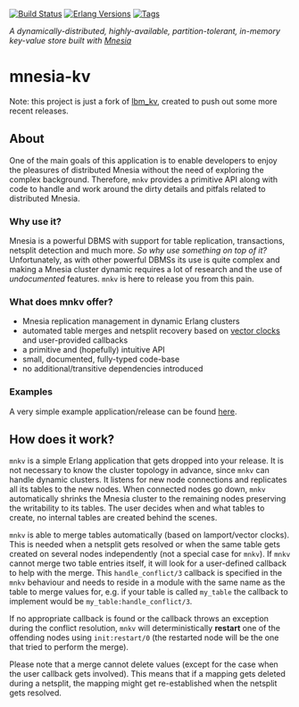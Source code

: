 [![Build Status][gh-actions-badge]][gh-actions]
[![Erlang Versions][erlang-badge]][versions]
[![Tags][github-tags-badge]][github-tags]

*A dynamically-distributed, highly-available, partition-tolerant, in-memory
key-value store built with [Mnesia](http://www.erlang.org/doc/apps/mnesia/)*

# mnesia-kv

Note: this project is just a fork of [lbm_kv](https://github.com/lindenbaum/lbm_kv), created to push out some more recent releases.

## About

One of the main goals of this application is to enable developers to enjoy the
pleasures of distributed Mnesia without the need of exploring the complex
background. Therefore, `mnkv` provides a primitive API along with code to
handle and work around the dirty details and pitfals related to distributed
Mnesia.

### Why use it?

Mnesia is a powerful DBMS with support for table replication, transactions,
netsplit detection and much more. _So why use something on top of it?_
Unfortunately, as with other powerful DBMSs its use is quite complex and making
a Mnesia cluster dynamic requires a lot of research and the use of
_undocumented_ features. `mnkv` is here to release you from this pain.

### What does mnkv offer?

* Mnesia replication management in dynamic Erlang clusters
* automated table merges and netsplit recovery based on
  [vector clocks](https://en.wikipedia.org/wiki/Vector_clock) and user-provided
  callbacks
* a primitive and (hopefully) intuitive API
* small, documented, fully-typed code-base
* no additional/transitive dependencies introduced

### Examples

A very simple example application/release can be found
[here](https://github.com/lindenbaum/sequencer_sample).

## How does it work?

`mnkv` is a simple Erlang application that gets dropped into your release. It
is not necessary to know the cluster topology in advance, since `mnkv` can
handle dynamic clusters. It listens for new node connections and replicates all
its tables to the new nodes. When connected nodes go down, `mnkv`
automatically shrinks the Mnesia cluster to the remaining nodes preserving the
writability to its tables. The user decides when and what tables to create, no
internal tables are created behind the scenes.

`mnkv` is able to merge tables automatically (based on lamport/vector clocks).
This is needed when a netsplit gets resolved or when the same table gets created
on several nodes independently (not a special case for `mnkv`). If `mnkv`
cannot merge two table entries itself, it will look for a user-defined callback
to help with the merge. This `handle_conflict/3` callback is specified in the
`mnkv` behaviour and needs to reside in a module with the same name as the
table to merge values for, e.g. if your table is called `my_table` the callback
to implement would be `my_table:handle_conflict/3`.

If no appropriate callback is found or the callback throws an exception during
the conflict resolution, `mnkv` will deterministically __restart__ one of the
offending nodes using `init:restart/0` (the restarted node will be the one that
tried to perform the merge).

Please note that a merge cannot delete values (except for the case when the
user callback gets involved). This means that if a mapping gets deleted during
a netsplit, the mapping might get re-established when the netsplit gets
resolved.

[//]: ---Named-Links---

[gh-actions-badge]: https://github.com/erlsci/mnesia-kv/workflows/ci%2Fcd/badge.svg
[gh-actions]: https://github.com/erlsci/mnesia-kv/actions
[erlang-badge]: https://img.shields.io/badge/erlang-21%20to%2026-blue.svg
[versions]: https://github.com/erlsci/mnesia-kv/blob/master/.github/workflows/cicd.yml
[github-tags]: https://github.com/erlsci/mnesia-kv/tags
[github-tags-badge]: https://img.shields.io/github/tag/erlsci/mnesia-kv.svg
